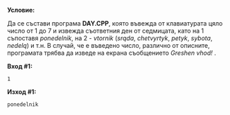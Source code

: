 **Условие:**

Да се състави програма **DAY.CPP**, която въвежда от клавиатурата цяло число от 1 до 7 и извежда съответния ден от седмицата, като на 1 съпоставя _ponedelnik_, на 2 - _vtornik_ (_srqda_, _chetvyrtyk_, _petyk_, _sybota_, _nedelq_) и т.н. В случай, че е въведено число, различно от описните, програмата трябва да изведе на екрана съобщението _Greshen vhod!_ .

**Вход #1:**

	1

**Изход #1:**

	ponedelnik
